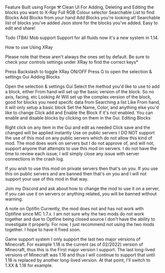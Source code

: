 Feature
Built using Forge ⚒
Clean UI For Adding, Deleting and Editing the blocks you want to X-Ray
Full RGB Colour selector
Searchable List to find Blocks
Add Blocks from your hand
Add Blocks you're looking at!
Searchable list of blocks you've added
Json store for the blocks you've added. Easy to edit and share!

Todo (TBA)
Mob support
Support for all fluids now it's a new system in 1.14.

How to use
Using XRay

Please note that these aren't always the ones set by default. Be sure to check your controls settings under XRay to find the correct keys*

Press Backslash to toggle XRay ON/OFF
Press G to open the selection & settings Gui
Adding Blocks

Open the selection & settings Gui
Select the method you'd like to use to add a block, either
From hand will set up the basic version of the block. So no axis, facing, etc
Looking At Will set up the complex version of the block, good for blocks you need specifc data from
Searching a list Like From hand, it will only setup a basic block
Set the Name, Color, and anything else you'd like to change
Click add and Enable the Block if it's not enabled. You can enable and disable blocks by clicking on them in the Gui.
Editing Blocks

Right click on any item in the Gui and edit as needed
Click save and the changed will be applied instantly
Use on public servers
I DO NOT support the use of this mod on any public servers which do not allow this kind of mod. The mod does work on servers but I do not approve of, and will not, support anyone that attempts to use this mod on servers. I do not have the time to review each issue; I will simply close any issue with server connections in the crash log.

If you wish to use this mod on private servers then that's on you. If you use this on public servers and are banned then that's on you and I will not support your use of this mod in that way.

Join my Discord and ask about how to change the mod to use it on a server, if you can use it on servers or anything related, you will be banned without warning.

A note on Optifin
Currently, the mod does not and has not work with Optifine since MC 1.7.x. I am not sure why the two mods do not work together and due to Optfine being closed source I don't have the ability to investigate it properly. For now, I just recommend not using the two mods together. I hope to have it fixed soon.

Game support system
I only support the last two major versions of Minecraft. For example 1.18 is the current (as of 02/2022) version of Minecraft, thus this is the First major version I support. The last long-lived versions of Minecraft was 1.16 and thus I will continue to support that until 1.18 is replaced by another long-lived version. At that point, I'll switch to 1.XX & 1.18 for example.
